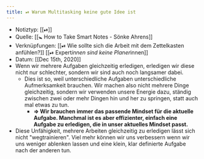 ```yaml
---
title: ⏯ Warum Multitasking keine gute Idee ist
---
```


- Notiztyp: [[⏯]]
- Quelle: [[🚼 How to Take Smart Notes - Sönke Ahrens]]
- Verknüpfungen: [[⏯ Wie sollte sich die Arbeit mit dem Zettelkasten anfühlen?]] [[⏯ Expert*innen sind keine Planer*innen]]
- Datum: [[Dec 15th, 2020]]
- Wenn wir mehrere Aufgaben gleichzeitig erledigen, erledigen wir diese nicht nur schlechter, sondern wir sind auch noch langsamer dabei.
	- Dies ist so, weil unterschiedliche Aufgaben unterschiedliche Aufmerksamkeit brauchen. Wir machen also nicht mehrere Dinge gleichzeitig, sondern wir verwenden unsere Energie dazu, ständig zwischen zwei oder mehr Dingen hin und her zu springen, statt auch mal etwas zu tun.
		- __=> Wir brauchen immer das passende Mindset für die aktuelle Aufgabe. Manchmal ist es aber effizienter, einfach eine Aufgabe zu erledigen, die in unser aktuelles Mindset passt.__
- Diese Unfähigkeit, mehrere Arbeiten gleichzeitig zu erledigen lässt sich nicht "wegtrainieren". Viel mehr können wir uns verbessern wenn wir uns weniger ablenken lassen und eine klein, klar definierte Aufgabe nach der anderen tun.